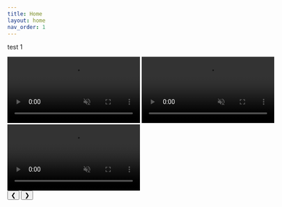 ```yaml
---
title: Home
layout: home
nav_order: 1
---
```


test 1

<!DOCTYPE html>
<html lang="en">
<head>
<meta charset="UTF-8">
<meta name="viewport" content="width=device-width, initial-scale=1.0">
<title>Curved Video Slideshow</title>
<style>
  .slideshow-container {
    position: relative;
    width: 800px;
    height: 450px;
    margin: auto;
    overflow: hidden;
  }

  .slide {
    position: absolute;
    width: 100%;
    height: 100%;
    display: flex;
    justify-content: space-between;
    align-items: center;
    opacity: 0;
    transition: opacity 1s ease;
  }

  .slide.active {
    opacity: 1;
  }

  video {
    max-width: 300px;
    border-radius: 50%;
    box-shadow: 0px 0px 10px rgba(0, 0, 0, 0.5);
  }

  .prev, .next {
    position: absolute;
    top: 50%;
    transform: translateY(-50%);
    background-color: rgba(255, 255, 255, 0.5);
    padding: 10px;
    cursor: pointer;
    transition: background-color 0.3s ease;
  }

  .prev:hover, .next:hover {
    background-color: rgba(255, 255, 255, 0.8);
  }

  .prev {
    left: 10px;
  }

  .next {
    right: 10px;
  }
</style>
</head>
<body>
<div class="slideshow-container">
  <div class="slide active">
    <video src="video1.mp4" controls autoplay loop muted></video>
    <video src="video2.mp4" controls autoplay loop muted></video>
    <video src="video3.mp4" controls autoplay loop muted></video>
  </div>
  <button class="prev" onclick="plusSlides(-1)">❮</button>
  <button class="next" onclick="plusSlides(1)">❯</button>
</div>

<script>
  let slideIndex = 0;
  const slides = document.querySelectorAll('.slide');

  function showSlides() {
    slides.forEach((slide) => {
      slide.classList.remove('active');
    });
    slides[slideIndex].classList.add('active');
  }

  function plusSlides(n) {
    slideIndex = (slideIndex + n + slides.length) % slides.length;
    showSlides();
  }

  showSlides();
</script>
</body>
</html>

